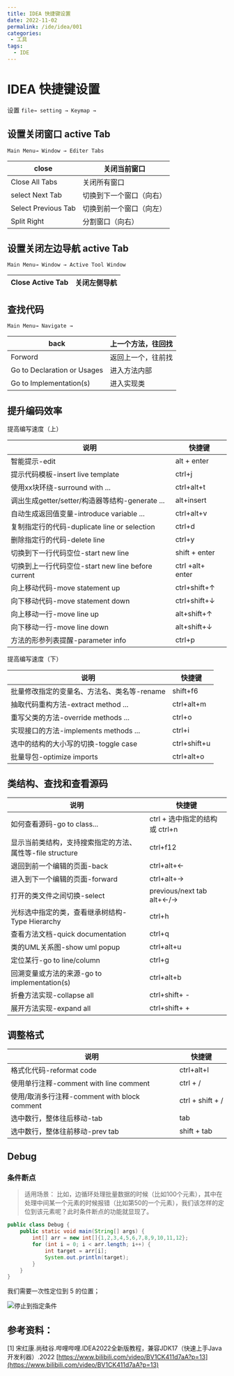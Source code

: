 ```yaml
---
title: IDEA 快捷键设置
date: 2022-11-02
permalink: /ide/idea/001
categories:
 - 工具
tags:
  - IDE
---
```


# IDEA 快捷键设置

设置 `file→ setting → Keymap →` 

## 设置关闭窗口 active Tab

`Main Menu→ Window → Editer Tabs` 

| close  | 关闭当前窗口 |
| --- | --- |
| Close All Tabs  | 关闭所有窗口 |
| select Next Tab | 切换到下一个窗口（向右） |
| Select Previous Tab | 切换到前一个窗口（向左） |
| Split Right | 分割窗口（向右） |

## 设置关闭左边导航 active Tab

`Main Menu→ Window → Active Tool Window`

| Close Active Tab | 关闭左侧导航 |
| --- | --- |

## 查找代码

`Main Menu→ Navigate →` 

| back | 上一个方法，往回找 |
| --- | --- |
| Forword | 返回上一个，往前找 |
| Go to Declaration or Usages | 进入方法内部 |
| Go to Implementation(s) | 进入实现类 |

## 提升编码效率

提高编写速度（上）

| 说明  | 快捷键 |
| --- | --- |
| 智能提示-edit  | alt + enter |
| 提示代码模板-insert live template  | ctrl+j |
| 使用xx块环绕-surround with ...  | ctrl+alt+t |
| 调出生成getter/setter/构造器等结构-generate ...  | alt+insert |
| 自动生成返回值变量-introduce variable ...  | ctrl+alt+v |
| 复制指定行的代码-duplicate line or selection |  ctrl+d |
| 删除指定行的代码-delete line  | ctrl+y |
| 切换到下一行代码空位-start new line  | shift + enter |
| 切换到上一行代码空位-start new line before current  | ctrl +alt+ enter |
| 向上移动代码-move statement up |  ctrl+shift+↑ |
| 向下移动代码-move statement down |  ctrl+shift+↓ |
| 向上移动一行-move line up |  alt+shift+↑ |
| 向下移动一行-move line down |  alt+shift+↓ |
| 方法的形参列表提醒-parameter info  | ctrl+p |

提高编写速度（下）

| 说明 |  快捷键 |
| --- | --- |
| 批量修改指定的变量名、方法名、类名等-rename  | shift+f6 |
| 抽取代码重构方法-extract method ...  | ctrl+alt+m |
| 重写父类的方法-override methods ...  | ctrl+o |
| 实现接口的方法-implements methods ...  | ctrl+i |
| 选中的结构的大小写的切换-toggle case  | ctrl+shift+u |
| 批量导包-optimize imports  | ctrl+alt+o |

## 类结构、查找和查看源码

| 说明 |  快捷键 |
| --- | --- |
| 如何查看源码-go to class...  | ctrl + 选中指定的结构 或 ctrl+n |
| 显示当前类结构，支持搜索指定的方法、属性等-file structure |  ctrl+f12 |
| 退回到前一个编辑的页面-back  | ctrl+alt+← |
| 进入到下一个编辑的页面-forward  | ctrl+alt+→ |
| 打开的类文件之间切换-select  | previous/next tab alt+←/→ |
| 光标选中指定的类，查看继承树结构-Type Hierarchy  | ctrl+h |
| 查看方法文档-quick documentation |  ctrl+q |
| 类的UML关系图-show uml popup |  ctrl+alt+u |
| 定位某行-go to line/column  | ctrl+g |
| 回溯变量或方法的来源-go to implementation(s)  | ctrl+alt+b |
| 折叠方法实现-collapse all  | ctrl+shift+ - |
| 展开方法实现-expand all  | ctrl+shift+ + |

## 调整格式

| 说明 |  快捷键 |
| --- | --- |
| 格式化代码-reformat code  | ctrl+alt+l |
| 使用单行注释-comment with line comment  | ctrl + / |
| 使用/取消多行注释-comment with block comment  | ctrl + shift + / |
| 选中数行，整体往后移动-tab | tab |
| 选中数行，整体往前移动-prev tab | shift + tab |

## Debug

### 条件断点

> 适用场景：
比如，边循环处理批量数据的时候（比如100个元素），其中在处理中间某一个元素的时候报错（比如第50的一个元素），我们该怎样的定位到该元素呢？此时条件断点的功能就显现了。
> 

```java
public class Debug {
    public static void main(String[] args) {
        int[] arr = new int[]{1,2,3,4,5,6,7,8,9,10,11,12};
        for (int i = 0; i < arr.length; i++) {
            int target = arr[i];
            System.out.println(target);
        }
    }
}
```

我们需要一次性定位到 5 的位置；

![停止到指定条件]("./img/_001_idea.png")

## 参考资料：

[1] 宋红康.尚硅谷.哔哩哔哩.IDEA2022全新版教程，兼容JDK17（快速上手Java开发利器）.2022 [https://www.bilibili.com/video/BV1CK411d7aA?p=13](https://www.bilibili.com/video/BV1CK411d7aA?p=13)